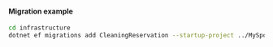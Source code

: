 
#### Migration example
```bash
cd infrastructure
dotnet ef migrations add CleaningReservation --startup-project ../MySpot.Api/MySpot.Api.csproj --context MySpotDbContext -o ./DAL/Migrations/
```